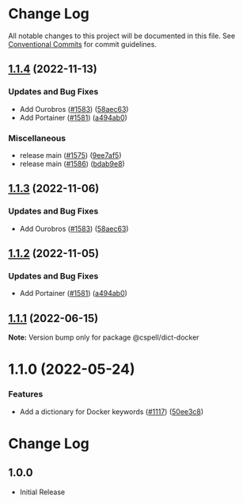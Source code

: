 # Change Log

All notable changes to this project will be documented in this file.
See [Conventional Commits](https://conventionalcommits.org) for commit guidelines.

## [1.1.4](https://github.com/LuizZak/cspell-dicts/compare/@cspell/dict-docker-v1.1.3...@cspell/dict-docker@1.1.4) (2022-11-13)


### Updates and Bug Fixes

* Add Ourobros ([#1583](https://github.com/LuizZak/cspell-dicts/issues/1583)) ([58aec63](https://github.com/LuizZak/cspell-dicts/commit/58aec63b01858980960c02f13908048b3ac77c0a))
* Add Portainer ([#1581](https://github.com/LuizZak/cspell-dicts/issues/1581)) ([a494ab0](https://github.com/LuizZak/cspell-dicts/commit/a494ab0c46a845099bf18fcb2a85450d5c359241))


### Miscellaneous

* release main ([#1575](https://github.com/LuizZak/cspell-dicts/issues/1575)) ([9ee7af5](https://github.com/LuizZak/cspell-dicts/commit/9ee7af580792efc7686e9f2693e044337910281b))
* release main ([#1586](https://github.com/LuizZak/cspell-dicts/issues/1586)) ([bdab9e8](https://github.com/LuizZak/cspell-dicts/commit/bdab9e8a8b99d09cec1121ae6b959944d5f750d2))

## [1.1.3](https://github.com/streetsidesoftware/cspell-dicts/compare/@cspell/dict-docker@1.1.2...@cspell/dict-docker@1.1.3) (2022-11-06)


### Updates and Bug Fixes

* Add Ourobros ([#1583](https://github.com/streetsidesoftware/cspell-dicts/issues/1583)) ([58aec63](https://github.com/streetsidesoftware/cspell-dicts/commit/58aec63b01858980960c02f13908048b3ac77c0a))

## [1.1.2](https://github.com/streetsidesoftware/cspell-dicts/compare/@cspell/dict-docker@1.1.1...@cspell/dict-docker@1.1.2) (2022-11-05)


### Updates and Bug Fixes

* Add Portainer ([#1581](https://github.com/streetsidesoftware/cspell-dicts/issues/1581)) ([a494ab0](https://github.com/streetsidesoftware/cspell-dicts/commit/a494ab0c46a845099bf18fcb2a85450d5c359241))

## [1.1.1](https://github.com/streetsidesoftware/cspell-dicts/compare/@cspell/dict-docker@1.1.0...@cspell/dict-docker@1.1.1) (2022-06-15)

**Note:** Version bump only for package @cspell/dict-docker





# 1.1.0 (2022-05-24)


### Features

* Add a dictionary for Docker keywords ([#1117](https://github.com/streetsidesoftware/cspell-dicts/issues/1117)) ([50ee3c8](https://github.com/streetsidesoftware/cspell-dicts/commit/50ee3c84f61d1da5622cdd305af4a8b67383bfd3))





# Change Log

## 1.0.0

- Initial Release
